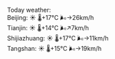 Today weather:  
Beijing: ☀️ 🌡️+17°C 🌬️→26km/h  
Tianjin: ☀️ 🌡️+14°C 🌬️↗7km/h  
Shijiazhuang: ☀️ 🌡️+17°C 🌬️→11km/h  
Tangshan: ☀️ 🌡️+15°C 🌬️→19km/h  
